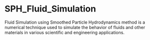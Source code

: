 # SPH_Fluid_Simulation
Fluid Simulation using Smoothed Particle Hydrodynamics method is a numerical technique used to simulate the behavior of fluids and other materials in various scientific and engineering applications.

